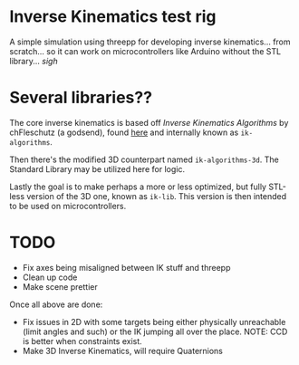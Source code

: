# Inverse Kinematics test rig

A simple simulation using threepp for developing inverse kinematics... from scratch... so it can work on microcontrollers like Arduino without the STL library... *sigh*

# Several libraries??
The core inverse kinematics is based off *Inverse Kinematics Algorithms* by chFleschutz (a godsend), found [here](https://github.com/chFleschutz/inverse-kinematics-algorithms) and internally known as `ik-algorithms`.

Then there's the modified 3D counterpart named `ik-algorithms-3d`. The Standard Library may be utilized here for logic. 

Lastly the goal is to make perhaps a more or less optimized, but fully STL-less version of the 3D one, known as `ik-lib`. This version is then intended to be used on microcontrollers.

# TODO
- Fix axes being misaligned between IK stuff and threepp
- Clean up code
- Make scene prettier

Once all above are done:
- Fix issues in 2D with some targets being either physically unreachable (limit angles and such) or the IK jumping all over the place. NOTE: CCD is better when constraints exist.
- Make 3D Inverse Kinematics, will require Quaternions

